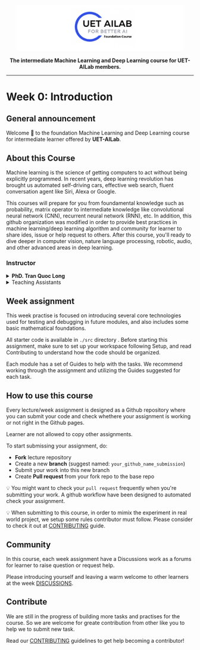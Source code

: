 <div align="center">
    <img src="docs/foundation-course-logo.png" width="450"/>

**The intermediate Machine Learning and Deep Learning course for UET-AILab members.**

---

</div>

# Week 0: Introduction

## General announcement

Welcome 👋 to the foundation Machine Learning and Deep Learning course for intermediate learner offered by **UET-AILab**.

## About this Course

Machine learning is the science of getting computers to act without being explicitly programmed. In recent years, deep learning revolution has brought us automated self-driving cars, effective web search, fluent conversation agent like Siri, Alexa or Google.

This courses will prepare for you from foundamental knowledge such as probability, matrix operator to intermediate knowledge like convolutional neural network (CNN), recurrent neural network (RNN), etc. In addition, this github organization was modified in order to provide best practices in machine learning/deep learning algorithm and community for learner to share ides, issue or help request to others. After this course, you'll ready to dive deeper in computer vision, nature language processing, robotic, audio, and other advanced areas in deep learning.

### Instructor

<details close>
<Summary><strong>PhD. Tran Quoc Long</strong></summary>

📧 Email: [tqlong@vnu.edu.vn](mailto:tqlong@vnu.edu.vn)

🎓 Scholar: [Quoc Long Tran](https://scholar.google.com.vn/citations?user=xnnOvh4AAAAJ&hl=en)

:octocat: Github: [tqlong](https://github.com/tqlong)

</details>

<details close>
<Summary>Teaching Assistants</Summary>


**Nguyen Manh Dung**
📧: [manhdung20112000@gmail.com](mailto:manhdung20112000@gmail.com)
:octocat: Github: [manhdung20112000](https://github.com/manhdung20112000)

**Nguyen Phuc Hai**
📧: [hainguyen29031412@gmail.com](mailto:hainguyen29031412@gmail.com)
:octocat: Github: [HaiNguyen2903](https://github.com/hainguyen2903)

</details>

## Week assignment

This week practise is focused on introducing several core technologies used for testing and debugging in future modules, and also includes some basic mathematical foundations.

All starter code is available in `./src` directory . Before starting this assignment, make sure to set up your workspace following Setup, and read Contributing to understand how the code should be organized.

Each module has a set of Guides to help with the tasks. We recommend working through the assignment and utilizing the Guides suggested for each task.

## How to use this course

Every lecture/week assignment is designed as a Github repository where you can submit your code and check whethere your assignment is working or not right in the Github pages.

Learner are not allowed to copy other assignments.

To start submissing your assignment, do:
- **Fork** lecture repository
- Create a new **branch** (suggest named: `your_github_name_submission`)
- Submit your work into this new branch
- Create **Pull request** from your fork repo to the base repo

💡 You might want to check your `pull request` frequently when you're submitting your work. A github workflow have been designed to automated check your assignment.

💡 When submitting to this course, in order to mimix the experiment in real world project, we setup some rules contributor must follow. Please consider to check it out at [CONTRIBUTING](https://github.com/Foundation-Learning-UETAILab/Week-0-Introduction/blob/master/.github/CONTRIBUTING.md) guide.


## Community

In this course, each week assignment have a Discussions work as a forums for learner to raise question or request help. 

Please introducing yourself and leaving a warm welcome to other learners at the week [DISCUSSIONS](https://github.com/Foundation-Learning-UETAILab/Week-0-Introduction/discussions).


## Contribute
We are still in the progress of building more tasks and practises for the course. So we are welcome for greate contribution from other like you to help we to submit new task.

Read our [CONTRIBUTING](https://github.com/Foundation-Learning-UETAILab/Week-0-Introduction/blob/master/.github/CONTRIBUTING.md#for-contributor) guidelines to get help becoming a contributor!
